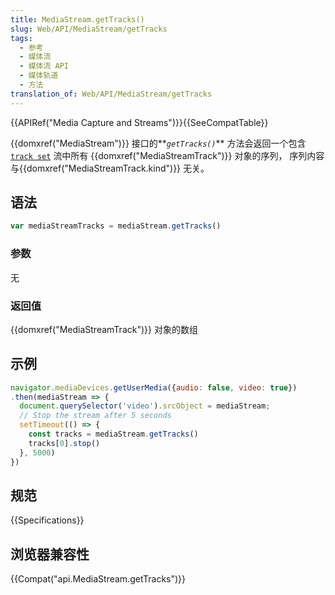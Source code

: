 ```yaml
---
title: MediaStream.getTracks()
slug: Web/API/MediaStream/getTracks
tags:
  - 参考
  - 媒体流
  - 媒体流 API
  - 媒体轨道
  - 方法
translation_of: Web/API/MediaStream/getTracks
---
```

{{APIRef("Media Capture and Streams")}}{{SeeCompatTable}}

{{domxref("MediaStream")}} 接口的**_`getTracks()`_** 方法会返回一个包含 [`track set`](https://www.w3.org/TR/mediacapture-streams/#track-set) 流中所有 {{domxref("MediaStreamTrack")}} 对象的序列， 序列内容与{{domxref("MediaStreamTrack.kind")}} 无关。

## 语法

```js
var mediaStreamTracks = mediaStream.getTracks()
```

### 参数

无

### 返回值

{{domxref("MediaStreamTrack")}} 对象的数组

## 示例

```js
navigator.mediaDevices.getUserMedia({audio: false, video: true})
.then(mediaStream => {
  document.querySelector('video').srcObject = mediaStream;
  // Stop the stream after 5 seconds
  setTimeout(() => {
    const tracks = mediaStream.getTracks()
    tracks[0].stop()
  }, 5000)
})
```

## 规范

{{Specifications}}

## 浏览器兼容性

{{Compat("api.MediaStream.getTracks")}}
